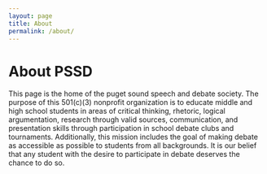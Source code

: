 ```yaml
---
layout: page
title: About
permalink: /about/
---
```

# About PSSD

This page is the home of the puget sound speech and debate society. The purpose of this 501(c)(3) nonprofit organization is to educate middle and high school students in areas of critical thinking, rhetoric, logical argumentation, research through valid sources, communication, and presentation skills through participation in school debate clubs and tournaments. Additionally, this mission includes the goal of making debate as accessible as possible to students from all backgrounds. It is our belief that any student with the desire to participate in debate deserves the chance to do so.
